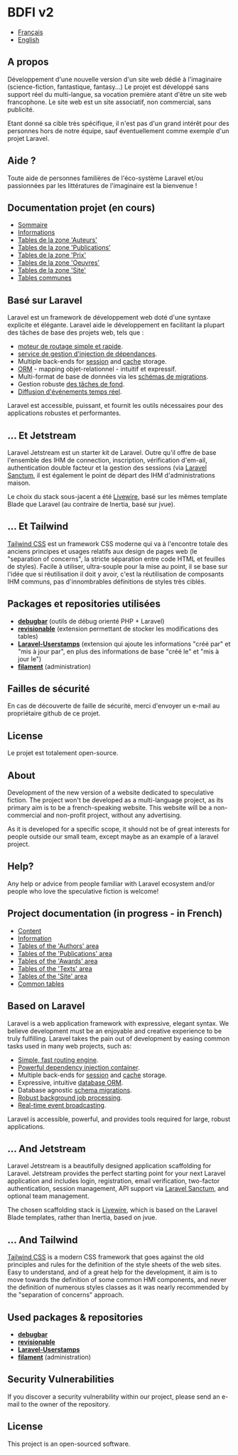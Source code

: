 <p align="center">
<h1>BDFI v2</h1>
</p>

* [Français](#french)
* [English](#english)

<a name="french"></a>
## A propos

Développement d'une nouvelle version d'un site web dédié à l'imaginaire (science-fiction, fantastique, fantasy...)
Le projet est développé sans support réel du multi-langue, sa vocation première atant d'être un site web francophone.
Le site web est un site associatif, non commercial, sans publicité.

Etant donné sa cible très spécifique, il n'est pas d'un grand intérêt pour des personnes hors de notre équipe, sauf éventuellement comme exemple d'un projet Laravel.

## Aide ?
Toute aide de personnes familières de l'éco-système Laravel et/ou passionnées par les littératures de l'imaginaire est la bienvenue !

## Documentation projet (en cours)

- [Sommaire](docs/welcome.md)
- [Informations](docs/informations.md)
- [Tables de la zone 'Auteurs'](docs/auteurs.md)
- [Tables de la zone 'Publications'](docs/publications.md)
- [Tables de la zone 'Prix'](docs/prix.md)
- [Tables de la zone 'Oeuvres'](docs/oeuvres.md)
- [Tables de la zone 'Site'](docs/site.md)
- [Tables communes](docs/communs.md)

## Basé sur Laravel

Laravel est un framework de développement web doté d'une syntaxe explicite et élégante. Laravel aide le développement en facilitant la plupart des tâches de base des projets web, tels que :

- [moteur de routage simple et rapide](https://laravel.com/docs/routing).
- [service de gestion d'injection de dépendances](https://laravel.com/docs/container).
- Multiple back-ends for [session](https://laravel.com/docs/session) and [cache](https://laravel.com/docs/cache) storage.
- [ORM](https://laravel.com/docs/eloquent) - mapping objet-relationnel - intuitif et expressif.
- Multi-format de base de données via les [schémas de migrations](https://laravel.com/docs/migrations).
- Gestion robuste [des tâches de fond](https://laravel.com/docs/queues).
- [Diffusion d'événements temps réel](https://laravel.com/docs/broadcasting).

Laravel est accessible, puissant, et fournit les outils nécessaires pour des applications robustes et performantes.

## ... Et Jetstream

Laravel Jetstream est un starter kit de Laravel. Outre qu'il offre de base l'ensemble des IHM de connection, inscription, vérification d'em-ail, authentication double facteur et la gestion des sessions (via [Laravel Sanctum](https://github.com/laravel/sanctum), il est également le point de départ des IHM d'administrations maison.

Le choix du stack sous-jacent a été [Livewire](https://jetstream.laravel.com/1.x/stacks/livewire.html), basé sur les mêmes template Blade que Laravel (au contraire de Inertia, basé sur jvue).

## ... Et Tailwind

[Tailwind CSS](https://tailwindcss.com) est un framework CSS moderne qui va à l'encontre totale des anciens principes et usages relatifs aux design de pages web (le "separation of concerns", la stricte séparation entre code HTML et feuilles de styles). Facile à utiliser, ultra-souple pour la mise au point, il se base sur l'idée que si réutilisation il doit y avoir, c'est la réutilisation de composants IHM communs, pas d'innombrables définitions de styles très ciblés.

## Packages et repositories utilisées

- **[debugbar](https://github.com/barryvdh/laravel-debugbar)** (outils de débug orienté PHP + Laravel)
- **[revisionable](https://packagist.org/packages/venturecraft/revisionable)** (extension permettant de stocker les modifications des tables)
- **[Laravel-Userstamps](https://github.com/WildsideUK/Laravel-Userstamps)** (extension qui ajoute les informations "créé par" et "mis à jour par", en plus des informations de base "créé le" et "mis à jour le")
- **[filament](https://filamentphp.com//)** (administration)

## Failles de sécurité

En cas de découverte de faille de sécurité, merci d'envoyer un e-mail au propriétaire github de ce projet.

## License

Le projet est totalement open-source.

<a name="english"></a>
## About

Development of the new version of a website dedicated to speculative fiction. 
The project won't be developed as a multi-language project, as its primary aim is to be a french-speaking website.
This website will be a non-commercial and non-profit project, without any advertising.

As it is developed for a specific scope, it should not be of great interests for people outside our small team, except maybe as an example of a laravel project.

## Help?
Any help or advice from people familiar with Laravel ecosystem and/or people who love the speculative fiction is welcome!

## Project documentation (in progress - in French)

 - [Content](docs/welcome.md)
 - [Information](docs/informations.md)
 - [Tables of the 'Authors' area](docs/auteurs.md)
 - [Tables of the 'Publications' area](docs/publications.md)
 - [Tables of the 'Awards' area](docs/prix.md)
 - [Tables of the 'Texts' area](docs/oeuvres.md)
 - [Tables of the 'Site' area](docs/site.md)
 - [Common tables](docs/communs.md)

## Based on Laravel

Laravel is a web application framework with expressive, elegant syntax. We believe development must be an enjoyable and creative experience to be truly fulfilling. Laravel takes the pain out of development by easing common tasks used in many web projects, such as:

- [Simple, fast routing engine](https://laravel.com/docs/routing).
- [Powerful dependency injection container](https://laravel.com/docs/container).
- Multiple back-ends for [session](https://laravel.com/docs/session) and [cache](https://laravel.com/docs/cache) storage.
- Expressive, intuitive [database ORM](https://laravel.com/docs/eloquent).
- Database agnostic [schema migrations](https://laravel.com/docs/migrations).
- [Robust background job processing](https://laravel.com/docs/queues).
- [Real-time event broadcasting](https://laravel.com/docs/broadcasting).

Laravel is accessible, powerful, and provides tools required for large, robust applications.

## ... And Jetstream

Laravel Jetstream is a beautifully designed application scaffolding for Laravel. Jetstream provides the perfect starting point for your next Laravel application and includes login, registration, email verification, two-factor authentication, session management, API support via [Laravel Sanctum](https://github.com/laravel/sanctum), and optional team management.

The chosen scaffolding stack is [Livewire](https://jetstream.laravel.com/1.x/stacks/livewire.html), which is based on the Laravel Blade templates, rather than Inertia, based on jvue.

## ... And Tailwind
[Tailwind CSS](https://tailwindcss.com) is a modern CSS framework that goes against the old principles and rules for the definition of the style sheets of the web sites. Easy to understand, and of a great help for the development, it aim is to move towards the definition of some common HMI components, and never the definition of numerous styles classes as it was nearly recommended by the "separation of concerns" approach.

## Used packages & repositories

- **[debugbar](https://github.com/barryvdh/laravel-debugbar)**
- **[revisionable](https://packagist.org/packages/venturecraft/revisionable)**
- **[Laravel-Userstamps](https://github.com/WildsideUK/Laravel-Userstamps)**
- **[filament](https://filamentphp.com//)** (administration)

## Security Vulnerabilities

If you discover a security vulnerability within our project, please send an e-mail to the owner of the repository.

## License

This project is an open-sourced software.
